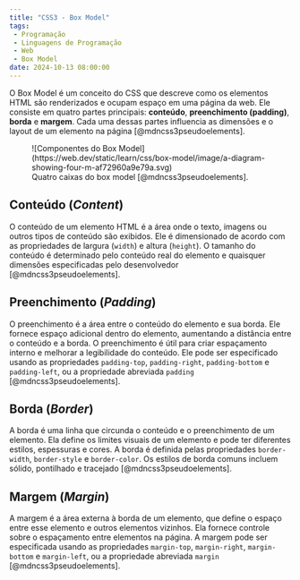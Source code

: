 ```yaml
---
title: "CSS3 - Box Model"
tags:
 - Programação
 - Linguagens de Programação
 - Web
 - Box Model
date: 2024-10-13 08:00:00
---
```



O Box Model é um conceito do CSS que descreve como os elementos HTML são renderizados e ocupam espaço em uma página da web. Ele consiste em quatro partes principais: **conteúdo**, **preenchimento (padding)**, **borda** e **margem**. Cada uma dessas partes influencia as dimensões e o layout de um elemento na página [@mdncss3pseudoelements].

<figure markdown="span">
    ![Componentes do Box Model](https://web.dev/static/learn/css/box-model/image/a-diagram-showing-four-m-af72960a9e79a.svg)
    <figcaption>Quatro caixas do box model [@mdncss3pseudoelements].</figcaption>
</figure>


## Conteúdo (*Content*)

O conteúdo de um elemento HTML é a área onde o texto, imagens ou outros tipos de conteúdo são exibidos. Ele é dimensionado de acordo com as propriedades de largura (`width`) e altura (`height`). O tamanho do conteúdo é determinado pelo conteúdo real do elemento e quaisquer dimensões especificadas pelo desenvolvedor [@mdncss3pseudoelements].

## Preenchimento (*Padding*)

O preenchimento é a área entre o conteúdo do elemento e sua borda. Ele fornece espaço adicional dentro do elemento, aumentando a distância entre o conteúdo e a borda. O preenchimento é útil para criar espaçamento interno e melhorar a legibilidade do conteúdo. Ele pode ser especificado usando as propriedades `padding-top`, `padding-right`, `padding-bottom` e `padding-left`, ou a propriedade abreviada `padding` [@mdncss3pseudoelements].

## Borda (*Border*)

A borda é uma linha que circunda o conteúdo e o preenchimento de um elemento. Ela define os limites visuais de um elemento e pode ter diferentes estilos, espessuras e cores. A borda é definida pelas propriedades `border-width`, `border-style` e `border-color`. Os estilos de borda comuns incluem sólido, pontilhado e tracejado [@mdncss3pseudoelements].

## Margem (*Margin*)

A margem é a área externa à borda de um elemento, que define o espaço entre esse elemento e outros elementos vizinhos. Ela fornece controle sobre o espaçamento entre elementos na página. A margem pode ser especificada usando as propriedades `margin-top`, `margin-right`, `margin-bottom` e `margin-left`, ou a propriedade abreviada `margin` [@mdncss3pseudoelements].
 







<!-- 
https://piccalil.li/blog/a-more-modern-css-reset/


-->